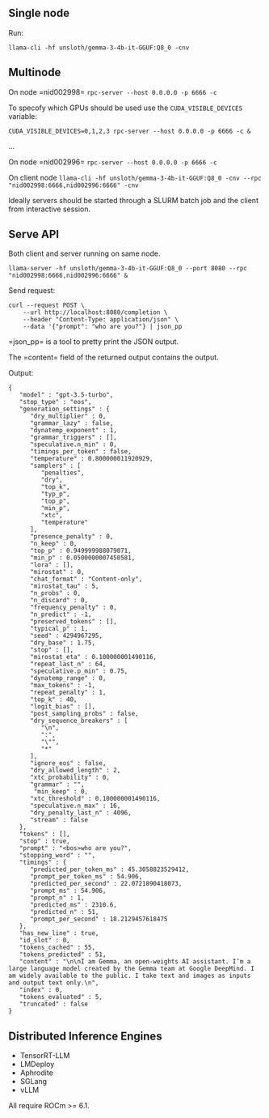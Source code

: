 ## Single node

Run:

```
llama-cli -hf unsloth/gemma-3-4b-it-GGUF:Q8_0 -cnv
```

## Multinode

On node =nid002998=
`rpc-server --host 0.0.0.0 -p 6666 -c`

To specofy which GPUs should be used use the `CUDA_VISIBLE_DEVICES` variable:

`CUDA_VISIBLE_DEVICES=0,1,2,3 rpc-server --host 0.0.0.0 -p 6666 -c &`

...


On node =nid002996=
`rpc-server --host 0.0.0.0 -p 6666 -c`

On client node
`llama-cli -hf unsloth/gemma-3-4b-it-GGUF:Q8_0 -cnv --rpc "nid002998:6666,nid002996:6666" -cnv`

Ideally servers should be started through a SLURM batch job and the client from
interactive session.

## Serve API

Both client and server running on same node.

`llama-server -hf unsloth/gemma-3-4b-it-GGUF:Q8_0 --port 8080 --rpc "nid002998:6666,nid002996:6666" &`

Send request:
```
curl --request POST \
    --url http://localhost:8080/completion \
    --header "Content-Type: application/json" \
    --data '{"prompt": "who are you?"} | json_pp
```

=json_pp= is a tool to pretty print the JSON output.

The =content= field of the returned output contains the
output.

Output:

```
{
   "model" : "gpt-3.5-turbo",
   "stop_type" : "eos",
   "generation_settings" : {
      "dry_multiplier" : 0,
      "grammar_lazy" : false,
      "dynatemp_exponent" : 1,
      "grammar_triggers" : [],
      "speculative.n_min" : 0,
      "timings_per_token" : false,
      "temperature" : 0.800000011920929,
      "samplers" : [
         "penalties",
         "dry",
         "top_k",
         "typ_p",
         "top_p",
         "min_p",
         "xtc",
         "temperature"
      ],
      "presence_penalty" : 0,
      "n_keep" : 0,
      "top_p" : 0.949999988079071,
      "min_p" : 0.0500000007450581,
      "lora" : [],
      "mirostat" : 0,
      "chat_format" : "Content-only",
      "mirostat_tau" : 5,
      "n_probs" : 0,
      "n_discard" : 0,
      "frequency_penalty" : 0,
      "n_predict" : -1,
      "preserved_tokens" : [],
      "typical_p" : 1,
      "seed" : 4294967295,
      "dry_base" : 1.75,
      "stop" : [],
      "mirostat_eta" : 0.100000001490116,
      "repeat_last_n" : 64,
      "speculative.p_min" : 0.75,
      "dynatemp_range" : 0,
      "max_tokens" : -1,
      "repeat_penalty" : 1,
      "top_k" : 40,
      "logit_bias" : [],
      "post_sampling_probs" : false,
      "dry_sequence_breakers" : [
         "\n",
         ":",
         "\"",
         "*"
      ],
      "ignore_eos" : false,
      "dry_allowed_length" : 2,
      "xtc_probability" : 0,
      "grammar" : "",
       "min_keep" : 0,
      "xtc_threshold" : 0.100000001490116,
      "speculative.n_max" : 16,
      "dry_penalty_last_n" : 4096,
      "stream" : false
   },
   "tokens" : [],
   "stop" : true,
   "prompt" : "<bos>who are you?",
   "stopping_word" : "",
   "timings" : {
      "predicted_per_token_ms" : 45.3058823529412,
      "prompt_per_token_ms" : 54.906,
      "predicted_per_second" : 22.0721890418073,
      "prompt_ms" : 54.906,
      "prompt_n" : 1,
      "predicted_ms" : 2310.6,
      "predicted_n" : 51,
      "prompt_per_second" : 18.2129457618475
   },
   "has_new_line" : true,
   "id_slot" : 0,
   "tokens_cached" : 55,
   "tokens_predicted" : 51,
   "content" : "\n\nI am Gemma, an open-weights AI assistant. I’m a large language model created by the Gemma team at Google DeepMind. I am widely available to the public. I take text and images as inputs and output text only.\n",
   "index" : 0,
   "tokens_evaluated" : 5,
   "truncated" : false
}
```

## Distributed Inference Engines


* TensorRT-LLM
* LMDeploy
* Aphrodite
* SGLang
* vLLM

All require ROCm >= 6.1.
